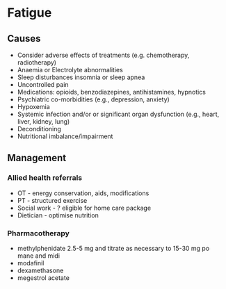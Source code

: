 # Fatigue
## Causes
- Consider adverse effects of treatments (e.g. chemotherapy, radiotherapy)
- Anaemia or Electrolyte abnormalities
- Sleep disturbances insomnia or sleep apnea 
- Uncontrolled pain
- Medications: opioids, benzodiazepines, antihistamines, hypnotics
- Psychiatric co-morbidities (e.g., depression, anxiety)
- Hypoxemia
- Systemic infection and/or or significant organ dysfunction (e.g., heart, liver, kidney, lung)
- Deconditioning
- Nutritional imbalance/impairment

## Management
### Allied health referrals
* OT - energy conservation, aids, modifications
* PT - structured exercise
* Social work - ? eligible for home care package
* Dietician - optimise nutrition

### Pharmacotherapy
* methylphenidate 2.5-5 mg and titrate as necessary to 15-30 mg po mane and midi
* modafinil
* dexamethasone
* megestrol acetate
